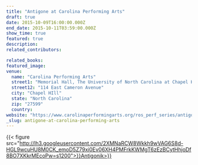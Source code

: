```yaml
---
title: "Antigone at Carolina Performing Arts"
draft: true
date: 2015-10-09T16:00:00.000Z
end_date: 2015-10-11T03:59:00.000Z
show_time: true
featured: true
description:
related_contributors:

related_books:
featured_image: 
venue:
  name: "Carolina Performing Arts"
  street1: "Memorial Hall, The University of North Carolina at Chapel Hill"
  street12: "114 East Cameron Avenue"
  city: "Chapel HIll"
  state: "North Carolina"
  zip: "27599"
  country:
website: "https://www.carolinaperformingarts.org/ros_perf_series/antigone-by-sophokles-featuring-juliette-binoche-directed-by-ivo-van-hove/"
_slug: antigone-at-carolina-performing-arts
---
```


{{< figure src="http://lh3.googleusercontent.com/2XMNaRCW8Wkkh9wVAG6S8d-HGL9wcuHU8M0CK_emoD5Z79xi0Ev06XH4PMFrkKWMgT6zEzBCytHhjoDf8BO7XKkrMEcoPw=s1200">}}Antigonik>}}


